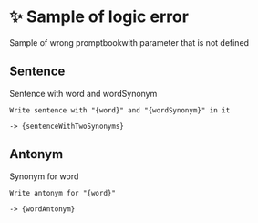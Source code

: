 # ✨ Sample of logic error

Sample of wrong promptbookwith parameter that is not defined

## Sentence

Sentence with word and wordSynonym

```text
Write sentence with "{word}" and "{wordSynonym}" in it
```

`-> {sentenceWithTwoSynonyms}`

## Antonym

Synonym for word

```text
Write antonym for "{word}"
```

`-> {wordAntonym}`
